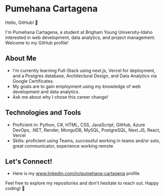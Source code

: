 # Pumehana Cartagena

Hello, GitHub! 👋

I'm Pumehana Cartagena, a student at Brigham Young University-Idaho interested in web development, data analytics, and project management. Welcome to my GitHub profile!

## About Me

- I'm currently learning Full-Stack using next.js, Vercel for deployment, and a Postgres database, Architectural Design, and Data Analytics via Google Certificates.
- My goals are to gain employment using my knowledge of web development and data analytics.
- Ask me about why I chose this career change!

## Technologies and Tools

- Proficient in: Python, C#, HTML, CSS, JavaScript, GitHub, Azure DevOps, .NET, Render, MongoDB, MySQL, PostgreSQL, Next.JS, React, Vercel
- Skills: proficient using Teams, successful working in teams and/or solo, great communicator, experience working remote

## Let's Connect!

- Here is my www.linkedin.com/in/pumehana-cartagena profile

Feel free to explore my repositories and don't hesitate to reach out. Happy coding! 🚀
